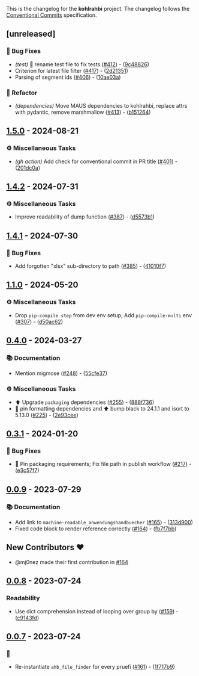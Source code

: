 This is the changelog for the **kohlrahbi** project.
The changelog follows the [Conventional Commits](https://www.conventionalcommits.org) specification.
## [unreleased]
### 🐛 Bug Fixes
- *(test)* 🚛 rename test file to fix tests ([#412](https://github.com/Hochfrequenz/kohlrahbi/issues/412)) - ([9c48826](https://github.com/Hochfrequenz/kohlrahbi/commit/9c4882655c15f309a1da72b3da35545f38fee893))
- Criterion for latest file filter ([#417](https://github.com/Hochfrequenz/kohlrahbi/issues/417)) - ([2d21351](https://github.com/Hochfrequenz/kohlrahbi/commit/2d21351bb8f574d191e471d15de3d011a5f930c4))
- Parsing of segment ids ([#406](https://github.com/Hochfrequenz/kohlrahbi/issues/406)) - ([10ae03a](https://github.com/Hochfrequenz/kohlrahbi/commit/10ae03ab8e5246d24563d13bcc7336904301bddd))
### 🚜 Refactor
- *(dependencies)* Move MAUS dependencies to kohlrahbi, replace attrs with pydantic, remove marshmallow ([#413](https://github.com/Hochfrequenz/kohlrahbi/issues/413)) - ([b151264](https://github.com/Hochfrequenz/kohlrahbi/commit/b1512645553b7cd63150eda3d3104b17a9f0b21a))
## [1.5.0](https://github.com/Hochfrequenz/kohlrahbi/compare/v1.4.4..v1.5.0) - 2024-08-21
### ⚙️ Miscellaneous Tasks
- *(gh action)* Add check for conventional commit in PR title ([#401](https://github.com/Hochfrequenz/kohlrahbi/issues/401)) - ([201dc0a](https://github.com/Hochfrequenz/kohlrahbi/commit/201dc0ac41eefede9a483bc87f62379a6c417676))
## [1.4.2](https://github.com/Hochfrequenz/kohlrahbi/compare/v1.4.1..v1.4.2) - 2024-07-31
### ⚙️ Miscellaneous Tasks
- Improve readability  of dump function ([#387](https://github.com/Hochfrequenz/kohlrahbi/issues/387)) - ([d5573b1](https://github.com/Hochfrequenz/kohlrahbi/commit/d5573b1705a8107c01933276252c7c2e9dab4ac3))
## [1.4.1](https://github.com/Hochfrequenz/kohlrahbi/compare/v1.4.0..v1.4.1) - 2024-07-30
### 🐛 Bug Fixes
- Add forgotten "xlsx" sub-directory to path ([#385](https://github.com/Hochfrequenz/kohlrahbi/issues/385)) - ([41010f7](https://github.com/Hochfrequenz/kohlrahbi/commit/41010f73a90bb184a4f1ce63d0360664359899a0))
## [1.1.0](https://github.com/Hochfrequenz/kohlrahbi/compare/v1.0.0..v1.1.0) - 2024-05-20
### ⚙️ Miscellaneous Tasks
- Drop `pip-compile step` from dev env setup; Add `pip-compile-multi` env ([#307](https://github.com/Hochfrequenz/kohlrahbi/issues/307)) - ([d50ac62](https://github.com/Hochfrequenz/kohlrahbi/commit/d50ac62b0cba90734f1d670e78450b3710e70e09))
## [0.4.0](https://github.com/Hochfrequenz/kohlrahbi/compare/v0.3.1..v0.4.0) - 2024-03-27
### 📚 Documentation
- Mention migmose ([#248](https://github.com/Hochfrequenz/kohlrahbi/issues/248)) - ([55cfe37](https://github.com/Hochfrequenz/kohlrahbi/commit/55cfe379ef1391fd4330c0dcc25f292302943d42))
### ⚙️ Miscellaneous Tasks
- ⬆ Upgrade `packaging` dependencies ([#255](https://github.com/Hochfrequenz/kohlrahbi/issues/255)) - ([888f736](https://github.com/Hochfrequenz/kohlrahbi/commit/888f73665a8f597cf36364afe7a781ddd52c20db))
- 📍 pin formatting dependencies and ⬆ bump black to 24.1.1 and isort to 5.13.0 ([#225](https://github.com/Hochfrequenz/kohlrahbi/issues/225)) - ([2e93cee](https://github.com/Hochfrequenz/kohlrahbi/commit/2e93cee1f30c228b5141630b833560254e9d8902))
## [0.3.1](https://github.com/Hochfrequenz/kohlrahbi/compare/v0.3.0..v0.3.1) - 2024-01-20
### 🐛 Bug Fixes
- 📍 Pin packaging requirements; Fix file path in publish workflow ([#217](https://github.com/Hochfrequenz/kohlrahbi/issues/217)) - ([e3c57f7](https://github.com/Hochfrequenz/kohlrahbi/commit/e3c57f7d87fefd15f0eb2e6778a341d63f1ed90d))
## [0.0.9](https://github.com/Hochfrequenz/kohlrahbi/compare/v0.0.8..v0.0.9) - 2023-07-29
### 📚 Documentation
- Add link to `machine-readable_anwendungshandbuecher` ([#165](https://github.com/Hochfrequenz/kohlrahbi/issues/165)) - ([313d900](https://github.com/Hochfrequenz/kohlrahbi/commit/313d900620cb283d1e8088fd3aed1f419d9f6ab1))
- Fixed code block to render reference correctly ([#164](https://github.com/Hochfrequenz/kohlrahbi/issues/164)) - ([fb7f7bb](https://github.com/Hochfrequenz/kohlrahbi/commit/fb7f7bbaa80e03a5b2c496b6c9cf334df26b2e61))
## New Contributors ❤️
* @mj0nez made their first contribution in [#164](https://github.com/Hochfrequenz/kohlrahbi/pull/164)
## [0.0.8](https://github.com/Hochfrequenz/kohlrahbi/compare/v0.0.7..v0.0.8) - 2023-07-24
### Readability
- Use dict comprehension instead of looping over group by ([#159](https://github.com/Hochfrequenz/kohlrahbi/issues/159)) - ([c9143fd](https://github.com/Hochfrequenz/kohlrahbi/commit/c9143fdc134977548199e3374aaa98bd226e1eba))
## [0.0.7](https://github.com/Hochfrequenz/kohlrahbi/compare/v0.0.6..v0.0.7) - 2023-07-24
### 🐛
- Re-instantiate `ahb_file_finder` for every pruefi ([#161](https://github.com/Hochfrequenz/kohlrahbi/issues/161)) - ([1f717b9](https://github.com/Hochfrequenz/kohlrahbi/commit/1f717b90b7ec93e5f6774f593310b4841cbf2749))
<!-- generated by git-cliff -->
